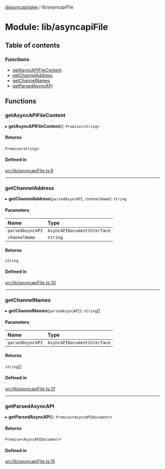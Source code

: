 [@asyncapi/glee](../README.md) / lib/asyncapiFile

# Module: lib/asyncapiFile

## Table of contents

### Functions

- [getAsyncAPIFileContent](lib_asyncapiFile.md#getasyncapifilecontent)
- [getChannelAddress](lib_asyncapiFile.md#getchanneladdress)
- [getChannelNames](lib_asyncapiFile.md#getchannelnames)
- [getParsedAsyncAPI](lib_asyncapiFile.md#getparsedasyncapi)

## Functions

### getAsyncAPIFileContent

▸ **getAsyncAPIFileContent**(): `Promise`<`string`\>

#### Returns

`Promise`<`string`\>

#### Defined in

[src/lib/asyncapiFile.ts:9](https://github.com/asyncapi/glee/blob/dbad09b/src/lib/asyncapiFile.ts#L9)

___

### getChannelAddress

▸ **getChannelAddress**(`parsedAsyncAPI`, `channelName`): `string`

#### Parameters

| Name | Type |
| :------ | :------ |
| `parsedAsyncAPI` | `AsyncAPIDocumentInterface` |
| `channelName` | `string` |

#### Returns

`string`

#### Defined in

[src/lib/asyncapiFile.ts:35](https://github.com/asyncapi/glee/blob/dbad09b/src/lib/asyncapiFile.ts#L35)

___

### getChannelNames

▸ **getChannelNames**(`parsedAsyncAPI`): `string`[]

#### Parameters

| Name | Type |
| :------ | :------ |
| `parsedAsyncAPI` | `AsyncAPIDocumentInterface` |

#### Returns

`string`[]

#### Defined in

[src/lib/asyncapiFile.ts:31](https://github.com/asyncapi/glee/blob/dbad09b/src/lib/asyncapiFile.ts#L31)

___

### getParsedAsyncAPI

▸ **getParsedAsyncAPI**(): `Promise`<`AsyncAPIDocument`\>

#### Returns

`Promise`<`AsyncAPIDocument`\>

#### Defined in

[src/lib/asyncapiFile.ts:15](https://github.com/asyncapi/glee/blob/dbad09b/src/lib/asyncapiFile.ts#L15)
